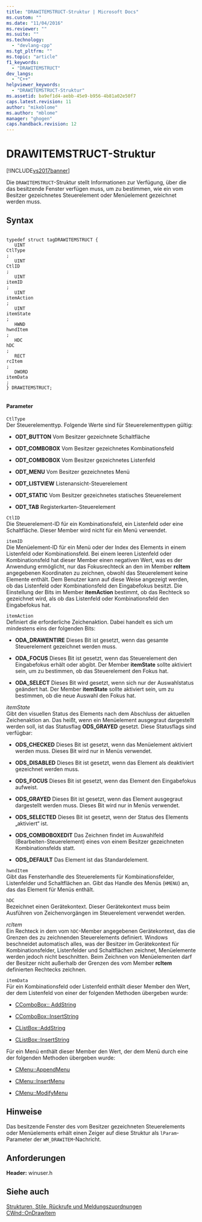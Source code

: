 ```yaml
---
title: "DRAWITEMSTRUCT-Struktur | Microsoft Docs"
ms.custom: ""
ms.date: "11/04/2016"
ms.reviewer: ""
ms.suite: ""
ms.technology: 
  - "devlang-cpp"
ms.tgt_pltfrm: ""
ms.topic: "article"
f1_keywords: 
  - "DRAWITEMSTRUCT"
dev_langs: 
  - "C++"
helpviewer_keywords: 
  - "DRAWITEMSTRUCT-Struktur"
ms.assetid: ba9ef1d4-aebb-45e9-b956-4b81a02e50f7
caps.latest.revision: 11
author: "mikeblome"
ms.author: "mblome"
manager: "ghogen"
caps.handback.revision: 12
---
```

# DRAWITEMSTRUCT-Struktur
[!INCLUDE[vs2017banner](../../assembler/inline/includes/vs2017banner.md)]

Die `DRAWITEMSTRUCT`\-Struktur stellt Informationen zur Verfügung, über die das besitzende Fenster verfügen muss, um zu bestimmen, wie ein vom Besitzer gezeichnetes Steuerelement oder Menüelement gezeichnet werden muss.  
  
## Syntax  
  
```  
  
typedef struct tagDRAWITEMSTRUCT {  
   UINT   
CtlType  
;  
   UINT   
CtlID  
;  
   UINT   
itemID  
;  
   UINT   
itemAction  
;  
   UINT   
itemState  
;  
   HWND   
hwndItem  
;  
   HDC   
hDC  
;  
   RECT   
rcItem  
;  
   DWORD   
itemData  
;  
} DRAWITEMSTRUCT;  
  
```  
  
#### Parameter  
 `CtlType`  
 Der Steuerelementtyp. Folgende Werte sind für Steuerelementtypen gültig:  
  
-   **ODT\_BUTTON** Vom Besitzer gezeichnete Schaltfläche  
  
-   **ODT\_COMBOBOX** Vom Besitzer gezeichnetes Kombinationsfeld  
  
-   **ODT\_COMBOBOX** Vom Besitzer gezeichnetes Listenfeld  
  
-   **ODT\_MENU** Vom Besitzer gezeichnetes Menü  
  
-   **ODT\_LISTVIEW** Listenansicht\-Steuerelement  
  
-   **ODT\_STATIC** Vom Besitzer gezeichnetes statisches Steuerelement  
  
-   **ODT\_TAB** Registerkarten\-Steuerelement  
  
 `CtlID`  
 Die Steuerelement\-ID für ein Kombinationsfeld, ein Listenfeld oder eine Schaltfläche. Dieser Member wird nicht für ein Menü verwendet.  
  
 `itemID`  
 Die Menüelement\-ID für ein Menü oder der Index des Elements in einem Listenfeld oder Kombinationsfeld. Bei einem leeren Listenfeld oder Kombinationsfeld hat dieser Member einen negativen Wert, was es der Anwendung ermöglicht, nur das Fokusrechteck an den im Member **rcItem** angegebenen Koordinaten zu zeichnen, obwohl das Steuerelement keine Elemente enthält. Dem Benutzer kann auf diese Weise angezeigt werden, ob das Listenfeld oder Kombinationsfeld den Eingabefokus besitzt. Die Einstellung der Bits im Member **itemAction** bestimmt, ob das Rechteck so gezeichnet wird, als ob das Listenfeld oder Kombinationsfeld den Eingabefokus hat.  
  
 `itemAction`  
 Definiert die erforderliche Zeichenaktion. Dabei handelt es sich um mindestens eins der folgenden Bits:  
  
-   **ODA\_DRAWENTIRE** Dieses Bit ist gesetzt, wenn das gesamte Steuerelement gezeichnet werden muss.  
  
-   **ODA\_FOCUS** Dieses Bit ist gesetzt, wenn das Steuerelement den Eingabefokus erhält oder abgibt. Der Member **itemState** sollte aktiviert sein, um zu bestimmen, ob das Steuerelement den Fokus hat.  
  
-   **ODA\_SELECT** Dieses Bit wird gesetzt, wenn sich nur der Auswahlstatus geändert hat. Der Member **itemState** sollte aktiviert sein, um zu bestimmen, ob die neue Auswahl den Fokus hat.  
  
 *itemState*  
 Gibt den visuellen Status des Elements nach dem Abschluss der aktuellen Zeichenaktion an. Das heißt, wenn ein Menüelement ausgegraut dargestellt werden soll, ist das Statusflag **ODS\_GRAYED** gesetzt. Diese Statusflags sind verfügbar:  
  
-   **ODS\_CHECKED** Dieses Bit ist gesetzt, wenn das Menüelement aktiviert werden muss. Dieses Bit wird nur in Menüs verwendet.  
  
-   **ODS\_DISABLED** Dieses Bit ist gesetzt, wenn das Element als deaktiviert gezeichnet werden muss.  
  
-   **ODS\_FOCUS** Dieses Bit ist gesetzt, wenn das Element den Eingabefokus aufweist.  
  
-   **ODS\_GRAYED** Dieses Bit ist gesetzt, wenn das Element ausgegraut dargestellt werden muss. Dieses Bit wird nur in Menüs verwendet.  
  
-   **ODS\_SELECTED** Dieses Bit ist gesetzt, wenn der Status des Elements „aktiviert“ ist.  
  
-   **ODS\_COMBOBOXEDIT** Das Zeichnen findet im Auswahlfeld \(Bearbeiten\-Steuerelement\) eines von einem Besitzer gezeichneten Kombinationsfelds statt.  
  
-   **ODS\_DEFAULT** Das Element ist das Standardelement.  
  
 `hwndItem`  
 Gibt das Fensterhandle des Steuerelements für Kombinationsfelder, Listenfelder und Schaltflächen an. Gibt das Handle des Menüs \(`HMENU`\) an, das das Element für Menüs enthält.  
  
 `hDC`  
 Bezeichnet einen Gerätekontext. Dieser Gerätekontext muss beim Ausführen von Zeichenvorgängen im Steuerelement verwendet werden.  
  
 *rcItem*  
 Ein Rechteck in dem vom `hDC`\-Member angegebenen Gerätekontext, das die Grenzen des zu zeichnenden Steuerelements definiert. Windows beschneidet automatisch alles, was der Besitzer im Gerätekontext für Kombinationsfelder, Listenfelder und Schaltflächen zeichnet, Menüelemente werden jedoch nicht beschnitten. Beim Zeichnen von Menüelementen darf der Besitzer nicht außerhalb der Grenzen des vom Member **rcItem** definierten Rechtecks zeichnen.  
  
 `itemData`  
 Für ein Kombinationsfeld oder Listenfeld enthält dieser Member den Wert, der dem Listenfeld von einer der folgenden Methoden übergeben wurde:  
  
-   [CComboBox:: AddString](../Topic/CComboBox::AddString.md)  
  
-   [CComboBox::InsertString](../Topic/CComboBox::InsertString.md)  
  
-   [CListBox::AddString](../Topic/CListBox::AddString.md)  
  
-   [CListBox::InsertString](../Topic/CListBox::InsertString.md)  
  
 Für ein Menü enthält dieser Member den Wert, der dem Menü durch eine der folgenden Methoden übergeben wurde:  
  
-   [CMenu::AppendMenu](../Topic/CMenu::AppendMenu.md)  
  
-   [CMenu::InsertMenu](../Topic/CMenu::InsertMenu.md)  
  
-   [CMenu::ModifyMenu](../Topic/CMenu::ModifyMenu.md)  
  
## Hinweise  
 Das besitzende Fenster des vom Besitzer gezeichneten Steuerelements oder Menüelements erhält einen Zeiger auf diese Struktur als `lParam`\-Parameter der `WM_DRAWITEM`\-Nachricht.  
  
## Anforderungen  
 **Header:** winuser.h  
  
## Siehe auch  
 [Strukturen, Stile, Rückrufe und Meldungszuordnungen](../../mfc/reference/structures-styles-callbacks-and-message-maps.md)   
 [CWnd::OnDrawItem](../Topic/CWnd::OnDrawItem.md)